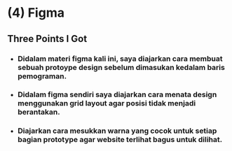 # (4) Figma

## Three Points I Got

* ### Didalam materi figma kali ini, saya diajarkan cara membuat sebuah protoype design sebelum dimasukan kedalam baris pemograman.

* ### Didalam figma sendiri saya diajarkan cara menata design menggunakan grid layout agar posisi tidak menjadi berantakan.

* ### Diajarkan cara mesukkan warna yang cocok untuk setiap bagian prototype agar website terlihat bagus untuk dilihat.